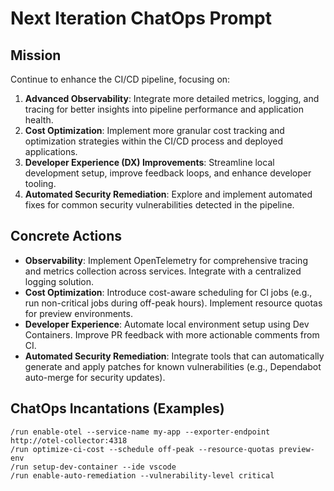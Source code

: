 # Next Iteration ChatOps Prompt

## Mission

Continue to enhance the CI/CD pipeline, focusing on:

1.  **Advanced Observability**: Integrate more detailed metrics, logging, and tracing for better insights into pipeline performance and application health.
2.  **Cost Optimization**: Implement more granular cost tracking and optimization strategies within the CI/CD process and deployed applications.
3.  **Developer Experience (DX) Improvements**: Streamline local development setup, improve feedback loops, and enhance developer tooling.
4.  **Automated Security Remediation**: Explore and implement automated fixes for common security vulnerabilities detected in the pipeline.

## Concrete Actions

- **Observability**: Implement OpenTelemetry for comprehensive tracing and metrics collection across services. Integrate with a centralized logging solution.
- **Cost Optimization**: Introduce cost-aware scheduling for CI jobs (e.g., run non-critical jobs during off-peak hours). Implement resource quotas for preview environments.
- **Developer Experience**: Automate local environment setup using Dev Containers. Improve PR feedback with more actionable comments from CI.
- **Automated Security Remediation**: Integrate tools that can automatically generate and apply patches for known vulnerabilities (e.g., Dependabot auto-merge for security updates).

## ChatOps Incantations (Examples)

```
/run enable-otel --service-name my-app --exporter-endpoint http://otel-collector:4318
/run optimize-ci-cost --schedule off-peak --resource-quotas preview-env
/run setup-dev-container --ide vscode
/run enable-auto-remediation --vulnerability-level critical
```
